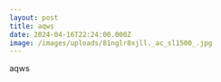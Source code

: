 ```yaml
---
layout: post
title: aqws
date: 2024-04-16T22:24:00.000Z
image: /images/uploads/81nglr8xjll._ac_sl1500_.jpg
---
```

aqws
